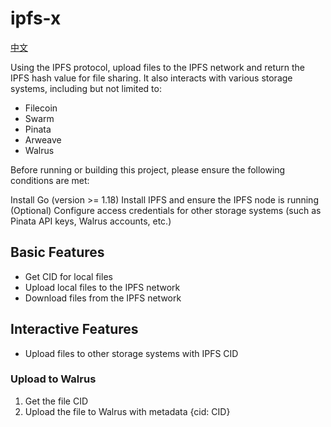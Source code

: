 # ipfs-x

[中文](README-zh.md)

Using the IPFS protocol, upload files to the IPFS network and return the IPFS hash value for file sharing.
It also interacts with various storage systems, including but not limited to:

+ Filecoin
+ Swarm
+ Pinata
+ Arweave
+ Walrus

Before running or building this project, please ensure the following conditions are met:

Install Go (version >= 1.18)
Install IPFS and ensure the IPFS node is running
(Optional) Configure access credentials for other storage systems (such as Pinata API keys, Walrus accounts, etc.)

## Basic Features

+ Get CID for local files
+ Upload local files to the IPFS network
+ Download files from the IPFS network

## Interactive Features

+ Upload files to other storage systems with IPFS CID

### Upload to Walrus

1. Get the file CID
2. Upload the file to Walrus with metadata {cid: CID}